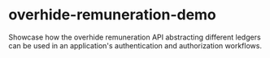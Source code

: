 # overhide-remuneration-demo
Showcase how the overhide remuneration API abstracting different ledgers can be used in an application's authentication and authorization workflows.

